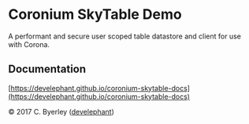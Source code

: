# Coronium SkyTable Demo

A performant and secure user scoped table datastore and client for use with Corona.

## Documentation

[https://develephant.github.io/coronium-skytable-docs](https://develephant.github.io/coronium-skytable-docs)

&copy; 2017 C. Byerley ([develephant](http://develephant.com))